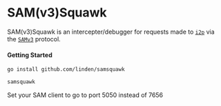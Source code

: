 # SAM(v3)Squawk
SAM(v3)Squawk is an intercepter/debugger for requests made to [`i2p`](https://geti2p.net/en/) via the [`SAMv3`](https://geti2p.net/en/docs/api/samv3) protocol.

#### Getting Started
```sh
go install github.com/linden/samsquawk

samsquawk
```

Set your SAM client to go to port 5050 instead of 7656
